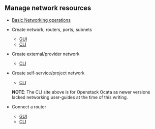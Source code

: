 ## Manage network resources

  * [Basic Networking operations](https://docs.openstack.org/neutron/latest/admin/archives/use.html#basic-networking-operations)
  * Create network, routers, ports, subnets
    * [GUI](https://docs.openstack.org/horizon/latest/user/create-networks.html)
    * [CLI](https://docs.openstack.org/ocata/user-guide/cli-create-and-manage-networks.html)
  
  * Create external/provider network
    * [CLI](https://docs.openstack.org/install-guide/launch-instance-networks-provider.html)
  * Create self-service/project network
    * [CLI](https://docs.openstack.org/install-guide/launch-instance-networks-selfservice.html)

    __NOTE__: The CLI site above is for Openstack Ocata as newer versions 
    lacked networking user-guides at the time of this writing. 
  * Connect a router
    * [GUI](https://docs.openstack.org/horizon/latest/user/create-networks.html#create-a-router)
    * [CLI](https://docs.openstack.org/ocata/user-guide/cli-create-and-manage-networks.html#create-routers)

